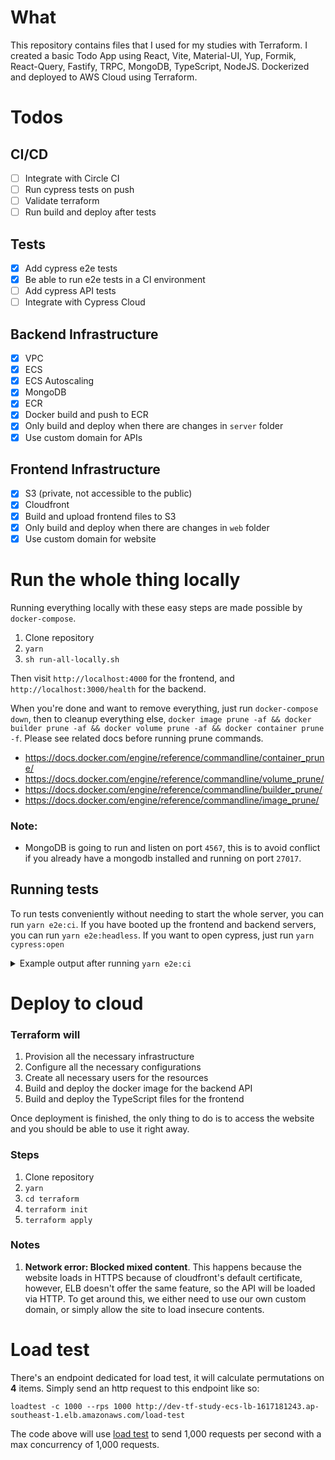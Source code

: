 # What

This repository contains files that I used for my studies with Terraform. I created a basic Todo App using React, Vite, Material-UI, Yup, Formik, React-Query, Fastify, TRPC, MongoDB, TypeScript, NodeJS. Dockerized and deployed to AWS Cloud using Terraform.

# Todos

## CI/CD

- [ ] Integrate with Circle CI
- [ ] Run cypress tests on push
- [ ] Validate terraform
- [ ] Run build and deploy after tests

## Tests

- [x] Add cypress e2e tests
- [x] Be able to run e2e tests in a CI environment
- [ ] Add cypress API tests
- [ ] Integrate with Cypress Cloud

## Backend Infrastructure

- [x] VPC
- [x] ECS
- [x] ECS Autoscaling
- [x] MongoDB
- [x] ECR
- [x] Docker build and push to ECR
- [x] Only build and deploy when there are changes in `server` folder
- [x] Use custom domain for APIs

## Frontend Infrastructure

- [x] S3 (private, not accessible to the public)
- [x] Cloudfront
- [x] Build and upload frontend files to S3
- [x] Only build and deploy when there are changes in `web` folder
- [x] Use custom domain for website

# Run the whole thing locally

Running everything locally with these easy steps are made possible by `docker-compose`.

1. Clone repository
2. `yarn`
3. `sh run-all-locally.sh`

Then visit `http://localhost:4000` for the frontend, and `http://localhost:3000/health` for the backend.

When you're done and want to remove everything, just run `docker-compose down`, then to cleanup everything else, `docker image prune -af && docker builder prune -af && docker volume prune -af && docker container prune -f`. Please see related docs before running prune commands.

- https://docs.docker.com/engine/reference/commandline/container_prune/
- https://docs.docker.com/engine/reference/commandline/volume_prune/
- https://docs.docker.com/engine/reference/commandline/builder_prune/
- https://docs.docker.com/engine/reference/commandline/image_prune/

### Note:

- MongoDB is going to run and listen on port `4567`, this is to avoid conflict if you already have a mongodb installed and running on port `27017`.

## Running tests

To run tests conveniently without needing to start the whole server, you can run `yarn e2e:ci`. If you have booted up the frontend and backend servers, you can run `yarn e2e:headless`. If you want to open cypress, just run `yarn cypress:open`

<details>
<summary>Example output after running <code>yarn e2e:ci</code></summary>

```
╰─$ yarn e2e:ci
yarn run v1.22.19
$ CYPRESS_BASE_URL=http://localhost:3030 start-test frontend:ci http://localhost:3030 backend:ci http://localhost:3000/health e2e:headless
1: starting server using command "npm run frontend:ci"
and when url "[ 'http://localhost:3030' ]" is responding with HTTP status code 200
2: starting server using command "npm run backend:ci"
and when url "[ 'http://localhost:3000/health' ]" is responding with HTTP status code 200
running tests using command "npm run e2e:headless"

> frontend:ci
> yarn --cwd apps/web start:ci

$ yarn build && serve dist -s -l 3030
$ tsc && vite build
vite v4.4.9 building for production...
✓ 1553 modules transformed.
dist/index.html 0.86 kB │ gzip: 0.47 kB
dist/assets/index-b95fce45.js 471.57 kB │ gzip: 151.28 kB
✓ built in 6.24s
UPDATE The latest version of `serve` is 14.2.1

┌────────────────────────────────────────────┐
│ │
│ Serving! │
│ │
│ - Local: http://localhost:3030 │
│ - Network: http://192.168.31.149:3030 │
│ │
│ Copied local address to clipboard! │
│ │
└────────────────────────────────────────────┘

HTTP 9/15/2023 3:06:53 PM 127.0.0.1 HEAD /
HTTP 9/15/2023 3:06:53 PM 127.0.0.1 Returned 200 in 18 ms

> backend:ci
> yarn --cwd apps/server start:ci

$ yarn build && node build/server.js
$ rm -rf build && babel src -d build --copy-files --extensions '.ts' && cp package.json build/ && cp yarn.lock build/ && cp .env build/.env
Successfully compiled 11 files with Babel (767ms).
http://localhost:3000

> e2e:headless
> cypress run --browser chrome

DevTools listening on ws://127.0.0.1:64472/devtools/browser/fd5732c5-1e0b-422a-9985-7889c411e15d
Couldn't find tsconfig.json. tsconfig-paths will be skipped

====================================================================================================

(Run Starting)

┌────────────────────────────────────────────────────────────────────────────────────────────────┐
│ Cypress: 13.2.0 │
│ Browser: Chrome 116 (headless) │
│ Node Version: v16.19.1 (/Users/aprilmintacpineda/.nvm/versions/node/v16.19.1/bin/node) │
│ [39m │
│ Specs: 1 found (todo.cy.ts) │
│ Searched: cypress/e2e/\*_/_.cy.{js,jsx,ts,tsx} │
└────────────────────────────────────────────────────────────────────────────────────────────────┘

────────────────────────────────────────────────────────────────────────────────────────────────────

Running: todo.cy.ts (1 of 1)

Todos management
HTTP 9/15/2023 3:07:16 PM 127.0.0.1 GET /
HTTP 9/15/2023 3:07:16 PM 127.0.0.1 Returned 200 in 2 ms
HTTP 9/15/2023 3:07:16 PM 127.0.0.1 GET /assets/index-b95fce45.js
HTTP 9/15/2023 3:07:16 PM 127.0.0.1 Returned 200 in 9 ms
✓ create new todo (2070ms)
HTTP 9/15/2023 3:07:18 PM 127.0.0.1 GET /
HTTP 9/15/2023 3:07:18 PM 127.0.0.1 Returned 200 in 2 ms
HTTP 9/15/2023 3:07:18 PM 127.0.0.1 GET /assets/index-b95fce45.js
HTTP 9/15/2023 3:07:18 PM 127.0.0.1 Returned 304 in 2 ms
✓ should have todo complete button (3827ms)
HTTP 9/15/2023 3:07:22 PM 127.0.0.1 GET /
HTTP 9/15/2023 3:07:22 PM 127.0.0.1 Returned 200 in 2 ms
HTTP 9/15/2023 3:07:22 PM 127.0.0.1 GET /assets/index-b95fce45.js
HTTP 9/15/2023 3:07:22 PM 127.0.0.1 Returned 304 in 1 ms
✓ should not have todo delete button (4459ms)
HTTP 9/15/2023 3:07:26 PM 127.0.0.1 GET /
HTTP 9/15/2023 3:07:26 PM 127.0.0.1 Returned 200 in 1 ms
HTTP 9/15/2023 3:07:26 PM 127.0.0.1 GET /assets/index-b95fce45.js
HTTP 9/15/2023 3:07:26 PM 127.0.0.1 Returned 304 in 1 ms
✓ be able to mark as done (6396ms)
HTTP 9/15/2023 3:07:33 PM 127.0.0.1 GET /
HTTP 9/15/2023 3:07:33 PM 127.0.0.1 Returned 200 in 2 ms
HTTP 9/15/2023 3:07:33 PM 127.0.0.1 GET /assets/index-b95fce45.js
HTTP 9/15/2023 3:07:33 PM 127.0.0.1 Returned 304 in 1 ms
✓ not have complete todo button when todo has been completed (2169ms)
HTTP 9/15/2023 3:07:35 PM 127.0.0.1 GET /
HTTP 9/15/2023 3:07:35 PM 127.0.0.1 Returned 200 in 1 ms
HTTP 9/15/2023 3:07:35 PM 127.0.0.1 GET /assets/index-b95fce45.js
HTTP 9/15/2023 3:07:35 PM 127.0.0.1 Returned 304 in 1 ms
✓ be able to delete todo (4479ms)

6 passing (24s)

(Results)

┌────────────────────────────────────────────────────────────────────────────────────────────────┐
│ Tests: 6 │
│ Passing: 6 │
│ Failing: 0 │
│ Pending: 0 │
│ Skipped: 0 │
│ Screenshots: 0 │
│ Video: false │
│ Duration: 23 seconds │
│ Spec Ran: todo.cy.ts │
└────────────────────────────────────────────────────────────────────────────────────────────────┘

====================================================================================================

(Run Finished)

       Spec                                              Tests  Passing  Failing  Pending  Skipped

┌────────────────────────────────────────────────────────────────────────────────────────────────┐
│ ✔ todo.cy.ts 00:23 6 6 - - - │
└────────────────────────────────────────────────────────────────────────────────────────────────┘
✔ All specs passed! 00:23 6 6 - - -

INFO Gracefully shutting down. Please wait...
✨ Done in 63.41s.
```

</details>

# Deploy to cloud

### Terraform will

1. Provision all the necessary infrastructure
2. Configure all the necessary configurations
3. Create all necessary users for the resources
4. Build and deploy the docker image for the backend API
5. Build and deploy the TypeScript files for the frontend

Once deployment is finished, the only thing to do is to access the website and you should be able to use it right away.

### Steps

1. Clone repository
2. `yarn`
3. `cd terraform`
4. `terraform init`
5. `terraform apply`

### Notes

1. **Network error: Blocked mixed content**. This happens because the website loads in HTTPS because of cloudfront's default certificate, however, ELB doesn't offer the same feature, so the API will be loaded via HTTP. To get around this, we either need to use our own custom domain, or simply allow the site to load insecure contents.

# Load test

There's an endpoint dedicated for load test, it will calculate permutations on **4** items. Simply send an http request to this endpoint like so:

```
loadtest -c 1000 --rps 1000 http://dev-tf-study-ecs-lb-1617181243.ap-southeast-1.elb.amazonaws.com/load-test
```

The code above will use [load test](https://www.npmjs.com/package/loadtest) to send 1,000 requests per second with a max concurrency of 1,000 requests.

